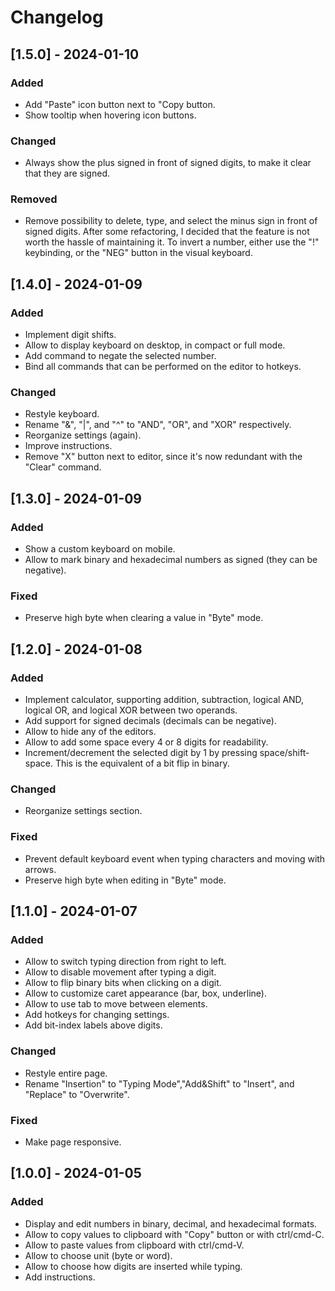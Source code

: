 # Changelog

## [1.5.0] - 2024-01-10

### Added

- Add "Paste" icon button next to "Copy button.
- Show tooltip when hovering icon buttons.

### Changed

- Always show the plus signed in front of signed digits, to make it clear that they are signed.

### Removed

- Remove possibility to delete, type, and select the minus sign in front of signed digits. After some refactoring, I decided that the feature is not worth the hassle of maintaining it. To invert a number, either use the "!" keybinding, or the "NEG" button in the visual keyboard.

## [1.4.0] - 2024-01-09

### Added

- Implement digit shifts.
- Allow to display keyboard on desktop, in compact or full mode.
- Add command to negate the selected number.
- Bind all commands that can be performed on the editor to hotkeys.

### Changed

- Restyle keyboard.
- Rename "&", "|", and "^" to "AND", "OR", and "XOR" respectively.
- Reorganize settings (again).
- Improve instructions.
- Remove "X" button next to editor, since it's now redundant with the "Clear" command.

## [1.3.0] - 2024-01-09

### Added

- Show a custom keyboard on mobile.
- Allow to mark binary and hexadecimal numbers as signed (they can be negative).

### Fixed

- Preserve high byte when clearing a value in "Byte" mode.

## [1.2.0] - 2024-01-08

### Added

- Implement calculator, supporting addition, subtraction, logical AND, logical OR, and logical XOR between two operands.
- Add support for signed decimals (decimals can be negative).
- Allow to hide any of the editors.
- Allow to add some space every 4 or 8 digits for readability.
- Increment/decrement the selected digit by 1 by pressing space/shift-space. This is the equivalent of a bit flip in binary.

### Changed

- Reorganize settings section.

### Fixed

- Prevent default keyboard event when typing characters and moving with arrows.
- Preserve high byte when editing in "Byte" mode.

## [1.1.0] - 2024-01-07

### Added

- Allow to switch typing direction from right to left.
- Allow to disable movement after typing a digit.
- Allow to flip binary bits when clicking on a digit.
- Allow to customize caret appearance (bar, box, underline).
- Allow to use tab to move between elements.
- Add hotkeys for changing settings.
- Add bit-index labels above digits.

### Changed

- Restyle entire page.
- Rename "Insertion" to "Typing Mode","Add&Shift" to "Insert", and "Replace" to "Overwrite".

### Fixed

- Make page responsive.

## [1.0.0] - 2024-01-05

### Added

- Display and edit numbers in binary, decimal, and hexadecimal formats.
- Allow to copy values to clipboard with "Copy" button or with ctrl/cmd-C.
- Allow to paste values from clipboard with ctrl/cmd-V.
- Allow to choose unit (byte or word).
- Allow to choose how digits are inserted while typing.
- Add instructions.
